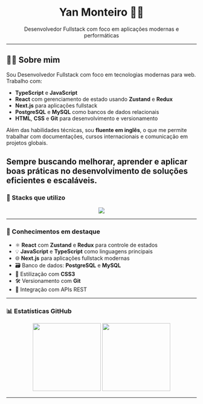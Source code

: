 <h1 align="center">Yan Monteiro 👨‍💻</h1>
<p align="center">Desenvolvedor Fullstack com foco em aplicações modernas e performáticas</p>

---
## 👨‍💻 Sobre mim

Sou Desenvolvedor Fullstack com foco em tecnologias modernas para web. Trabalho com:

- **TypeScript** e **JavaScript**
- **React** com gerenciamento de estado usando **Zustand** e **Redux**
- **Next.js** para aplicações fullstack
- **PostgreSQL** e **MySQL** como bancos de dados relacionais
- **HTML**, **CSS** e **Git** para desenvolvimento e versionamento

Além das habilidades técnicas, sou **fluente em inglês**, o que me permite trabalhar com documentações, cursos internacionais e comunicação em projetos globais.

Sempre buscando melhorar, aprender e aplicar boas práticas no desenvolvimento de soluções eficientes e escaláveis.
---
### 🚀 Stacks que utilizo

<div align="center">
  <img src="https://skillicons.dev/icons?i=html,css,js,ts,react,nextjs,postgres,mysql,git" />
</div>

---

### 🧠 Conhecimentos em destaque

- ⚛️ **React** com **Zustand** e **Redux** para controle de estados
- 💡 **JavaScript** e **TypeScript** como linguagens principais
- 🌐 **Next.js** para aplicações fullstack modernas
- 🗃️ Banco de dados: **PostgreSQL** e **MySQL**
- 🎨 Estilização com **CSS3**
- 🛠️ Versionamento com **Git**
- 🔗 Integração com APIs REST

---

### 📊 Estatísticas GitHub

<p align="center">
  <img height="180em" src="https://github-readme-stats.vercel.app/api?username=yanalmeida2411&show_icons=true&theme=tokyonight&count_private=true" />
  <img height="180em" src="https://github-readme-stats.vercel.app/api/top-langs/?username=yanalmeida2411&layout=compact&theme=tokyonight" />
</p>

---
